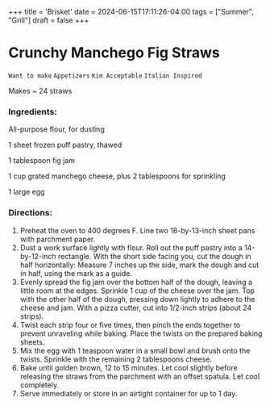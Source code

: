 +++
title = 'Brisket'
date = 2024-06-15T17:11:26-04:00
tags = ["Summer", "Grill"]
draft = false
+++
# Crunchy Manchego Fig Straws

`Want to make` `Appetizers` `Kim Acceptable` `Italian Inspired`

Makes ~ 24 straws

### **Ingredients:**

All-purpose flour, for dusting

1 sheet frozen puff pastry, thawed 

1 tablespoon fig jam 

1 cup grated manchego cheese, plus 2 tablespoons for sprinkling 

1 large egg 

### **Directions:**

1. Preheat the oven to 400 degrees F. Line two 18-by-13-inch sheet pans with parchment paper.
2. Dust a work surface lightly with flour. Roll out the puff pastry into a 14-by-12-inch rectangle. With the short side facing you, cut the dough in half horizontally: Measure 7 inches up the side, mark the dough and cut in half, using the mark as a guide.
3. Evenly spread the fig jam over the bottom half of the dough, leaving a little room at the edges. Sprinkle 1 cup of the cheese over the jam. Top with the other half of the dough, pressing down lightly to adhere to the cheese and jam. With a pizza cutter, cut into 1/2-inch strips (about 24 strips).
4. Twist each strip four or five times, then pinch the ends together to prevent unraveling while baking. Place the twists on the prepared baking sheets.
5. Mix the egg with 1 teaspoon water in a small bowl and brush onto the twists. Sprinkle with the remaining 2 tablespoons cheese.
6. Bake until golden brown, 12 to 15 minutes. Let cool slightly before releasing the straws from the parchment with an offset spatula. Let cool completely.
7. Serve immediately or store in an airtight container for up to 1 day.
